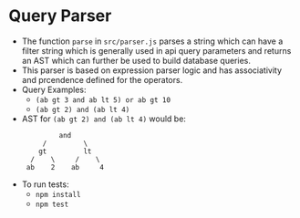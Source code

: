 # Query Parser

- The function `parse` in `src/parser.js` parses a string which can have a filter string which is generally used in api query parameters and returns an AST which can further be used to build database queries.
- This parser is based on expression parser logic and has associativity and prcendence defined for the operators.
- Query Examples:
    - `(ab gt 3 and ab lt 5) or ab gt 10`
    - `(ab gt 2) and (ab lt 4)`
- AST for `(ab gt 2) and (ab lt 4)` would be:
    ```
             and
         /         \
        gt         lt
      /    \     /    \
     ab    2    ab     4
    ```
- To run tests:
    - `npm install`
    - `npm test`